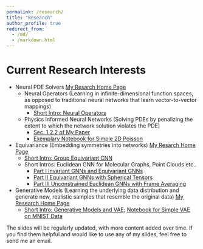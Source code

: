```yaml
---
permalink: /research/
title: "Research"
author_profile: true
redirect_from: 
  - /md/
  - /markdown.html
---
```

Current Research Interests
======
* Neural PDE Solvers [My Resarch Home Page](https://zbz3th212a4.larksuite.com/docx/M0Kpdfmg8oOryjxt0nZuOI7ds2g?from=from_copylink)
	* Neural Operators (Learning in infinite-dimensional function spaces, as opposed to traditional neural networks that learn vector-to-vector mappings)
		* [Short Intro: Neural Operators](https://wenhangao21.github.io/files/Neural_Operator_files/Neural_Operators.pdf)
	* Physics Informed Neural Networks (Solving PDEs by penalizing the extent to which the network solution violates the PDE)
		* [Sec. 1.2.2 of My Paper](https://www.sciencedirect.com/science/article/abs/pii/S0021999122009111)
		* [Exemplary Notebook for Simple 2D Poisson](https://github.com/wenhangao21/wenhangao21.github.io/tree/master/files/PINN_files/PINN_Example_Simple_2D_Poission.ipynb)
* Equivariance (Embedding symmetries into networks) [My Resarch Home Page](https://zbz3th212a4.larksuite.com/docx/Q7oYdCrfUoBZNRxEIXquvENDsuc?from=from_copylink)
	* [Short Intro: Group Equivariant CNN](https://wenhangao21.github.io/files/EquivariantNN_files/GroupCNN.pdf) 
   	* Short Intros: Euclidean GNN for Molecular Graphs, Point Clouds etc..
		* [Part I Invariant GNNs and Equivariant GNNs](https://wenhangao21.github.io/files/EquivariantNN_files/EGNN1.pdf) 
		* [Part II Equivariant GNNs with Spherical Tensors](https://wenhangao21.github.io/files/EquivariantNN_files/EGNN2.pdf)
		* [Part III Unconstrained Euclidean GNNs with Frame Averaging](https://wenhangao21.github.io/files/EquivariantNN_files/EGNN_FA.pdf) 
* Generative Models (Learning the underlying data distribution and generate new, realistic samples that resemble the original data) [My Research Home Page](https://zbz3th212a4.larksuite.com/docx/JxHVdu8mvop8LIxkvdDuGaywsZd?from=from_copylink)
	* [Short Intro: Generative Models and VAE](https://wenhangao21.github.io/files/Generation_files/VAE_10192024.pdf); [Notebook for Simple VAE on MNIST Data](https://github.com/wenhangao21/wenhangao21.github.io/tree/master/files/Generation_files/VAE_implementation.ipynb)
	

The slides will be regularly updated, with more content added over time. If you find them helpful and would like to use any of my slides, feel free to send me an email.




